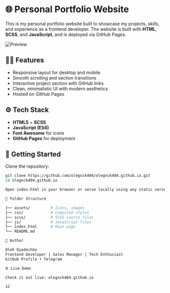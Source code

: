 

# 🌐 Personal Portfolio Website

This is my personal portfolio website built to showcase my projects, skills, and experience as a frontend developer. The website is built with **HTML**, **SCSS**, and **JavaScript**, and is deployed via GitHub Pages.

![Preview](https://raw.githubusercontent.com/olegnck404/olegnck404.github.io/main/preview.png)

## 🧑‍💻 Features

- Responsive layout for desktop and mobile  
- Smooth scrolling and section transitions  
- Interactive project section with GitHub links  
- Clean, minimalistic UI with modern aesthetics  
- Hosted on GitHub Pages  

## ⚙️ Tech Stack

- **HTML5** + **SCSS**  
- **JavaScript (ES6)**  
- **Font Awesome** for icons  
- **GitHub Pages** for deployment  

## 🚀 Getting Started

Clone the repository:

```bash
git clone https://github.com/olegnck404/olegnck404.github.io.git
cd olegnck404.github.io

Open index.html in your browser or serve locally using any static server.

📁 Folder Structure

├── assets/         # Icons, images
├── css/            # Compiled styles
├── scss/           # SCSS source files
├── js/             # JavaScript files
├── index.html      # Main page
└── README.md

🧠 Author

Oleh Dyadechko
Frontend Developer | Sales Manager | Tech Enthusiast
GitHub Profile • Telegram

🌐 Live Demo

Check it out live: olegnck404.github.io

12

